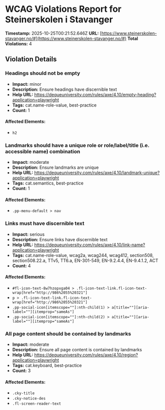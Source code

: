 # WCAG Violations Report for Steinerskolen i Stavanger

**Timestamp:** 2025-10-25T00:21:52.646Z
**URL:** [https://www.steinerskolen-stavanger.no/#](https://www.steinerskolen-stavanger.no/#)
**Total Violations:** 4

## Violation Details

### Headings should not be empty

- **Impact:** minor
- **Description:** Ensure headings have discernible text
- **Help URL:** https://dequeuniversity.com/rules/axe/4.10/empty-heading?application=playwright
- **Tags:** cat.name-role-value, best-practice
- **Count:** 1

#### Affected Elements:

- `h2`

### Landmarks should have a unique role or role/label/title (i.e. accessible name) combination

- **Impact:** moderate
- **Description:** Ensure landmarks are unique
- **Help URL:** https://dequeuniversity.com/rules/axe/4.10/landmark-unique?application=playwright
- **Tags:** cat.semantics, best-practice
- **Count:** 1

#### Affected Elements:

- `.pp-menu-default > nav`

### Links must have discernible text

- **Impact:** serious
- **Description:** Ensure links have discernible text
- **Help URL:** https://dequeuniversity.com/rules/axe/4.10/link-name?application=playwright
- **Tags:** cat.name-role-value, wcag2a, wcag244, wcag412, section508, section508.22.a, TTv5, TT6.a, EN-301-549, EN-9.2.4.4, EN-9.4.1.2, ACT
- **Count:** 4

#### Affected Elements:

- `#fl-icon-text-8w7hzopxga04 > .fl-icon-text-link.fl-icon-text-wrap[href="http://986%2055%20321"]`
- `p > .fl-icon-text-link.fl-icon-text-wrap[href="http://986%2055%20321"]`
- `.pp-social-icon[itemscope=""]:nth-child(1) > a[title=""][aria-label=""][itemprop="sameAs"]`
- `.pp-social-icon[itemscope=""]:nth-child(2) > a[title=""][aria-label=""][itemprop="sameAs"]`

### All page content should be contained by landmarks

- **Impact:** moderate
- **Description:** Ensure all page content is contained by landmarks
- **Help URL:** https://dequeuniversity.com/rules/axe/4.10/region?application=playwright
- **Tags:** cat.keyboard, best-practice
- **Count:** 3

#### Affected Elements:

- `.cky-title`
- `.cky-notice-des`
- `.fl-screen-reader-text`
